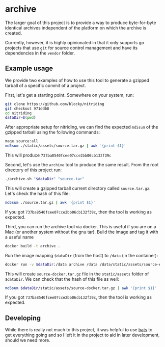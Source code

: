 # archive

The larger goal of this project is to provide a way to produce byte-for-byte
identical archives independent of the platform on which the archive is
created.

Currently, however, it is highly opinionated in that it only supports go
projects that use `git` for source control management and have its dependencies
in the `vendor` folder.

## Example usage

We provide two examples of how to use this tool to generate a gzipped
tarball of a specific commit of a project.

First, let's get a starting point. Somewhere on your system, run:

```bash
git clone https://github.com/blocky/nitriding
git checkout 971dd68
cd nitriding
dataDir=$(pwd)
```

After appropriate setup for nitriding, we can find the expected `md5sum` of the
gzipped tarball using the following commands:

```bash
mage source:all
md5sum ./static/assets/source.tar.gz | awk '{print $1}'
```

This will produce `737ba8540fcee07cce2bb06cb132f39c`

Second, let's use the `archive` tool to produce the same result.  From the root
directory of this project run:

```bash
./archive.sh "$dataDir" "source.tar"
```

This will create a gzipped tarball current directory called `source.tar.gz`.
Let's check the hash of this file:

```bash
md5sum ./source.tar.gz | awk '{print $1}'
```

If you got `737ba8540fcee07cce2bb06cb132f39c`, then the tool is working as
expected.

Third, you can run the archive tool via docker. This is useful if you are on a
Mac (or another system without the gnu tar).  Build the image and
tag it with a useful name

```bash
docker build -t archive .
```

Run the image mapping `$dataDir` (from the host) to `/data` (in the container):

```bash
docker run -v $dataDir:/data archive /data /data/static/assets/source-docker.tar
```

This will create `source-docker.tar.gz` file in the `static/assets` folder of
`$dataDir`. We can check that the hash of this file as well:

```bash
md5sum $dataDir/static/assets/source-docker.tar.gz | awk '{print $1}'
```
If you got `737ba8540fcee07cce2bb06cb132f39c`, then the tool is working as
expected.

## Developing

While there is really not much to this project, it was helpful to use
[bats](https://bats-core.readthedocs.io) to get everything going and so I left
it in the project to aid in later development, should we need more.
